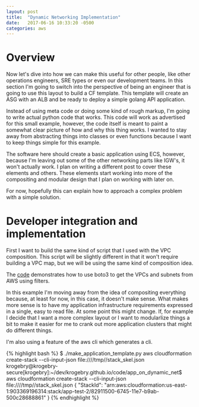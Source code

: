 ```yaml
---
layout: post
title:  "Dynamic Networking Implementation"
date:   2017-06-16 10:33:20 -0500
categories: aws
---
```


<h1>Overview</h1>

<p>
Now let's dive into how we can make this useful for other people, like other operations engineers, SRE types or
even our development teams.  In this section I'm going to switch into the perspective of being an engineer that
is going to use this layout to build a CF template.  This template will create an ASG with an ALB and be ready
to deploy a simple golang API application.
</p>

<p>
Instead of using meta code or doing some kind of rough markup, I'm going to write actual python code that works.
This code will work as advertised for this small example, however, the code itself is meant to paint a somewhat
clear picture of how and why this thing works.  I wanted to stay away from abstracting things into classes or
even functions because I want to keep things simple for this example.
</p>

<p>
The software here should create a basic application using ECS, however, because I'm leaving out some of the other
networking parts like IGW's, it won't actually work.  I plan on writing a different post to cover these elements
and others.  These elements start working into more of the compositing and modular design that I plan on working
with later on.
</p>

<p>
For now, hopefully this can explain how to approach a complex problem with a simple solution.
</p>

<h1>Developer integration and implementation</h1>

<p>
First I want to build the same kind of script that I used with the VPC composition.  This script will be slightly
different in that it won't require building a VPC map, but we will be using the same kind of composition idea.
</p>

<p>
The <a href="">code</a> demonstrates how to use boto3 to get the VPCs and subnets from AWS using filters.
</p>

<p>
In this example I'm moving away from the idea of compositing everything because, at least for now, in this case, it
doesn't make sense.  What makes more sense is to have my application infrastructure requirements expressed in a single,
easy to read file.  At some point this might change.  If, for example I decide that I want a more complex layout
or I want to modularlize things a bit to make it easier for me to crank out more application clusters that might
do different things.
</p>

<p>
I'm also using a feature of the aws cli which generates a cli.
</p>

{% highlight bash %}
$ ./make_application_template.py
aws cloudformation create-stack --cli-input-json file:////tmp//stack_skel.json
krogebry@krogebry-secure[krogebry]:~/dev/krogebry.github.io/code/app_on_dynamic_net$ aws cloudformation create-stack --cli-input-json file:////tmp//stack_skel.json
{
    "StackId": "arn:aws:cloudformation:us-east-1:903369196314:stack/app-test-2/82911500-6745-11e7-b9ab-500c28688861"
}
{% endhighlight %}
